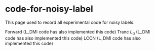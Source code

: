 # code-for-noisy-label
This page used to record all experimental code for noisy labels.

Forward (L_DMI code has also implemented this code)
Tranc $L_q$ (L_DMI code has also implemented this code)
LCCN (L_DMI code has also implemented this code)

